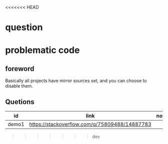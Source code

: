 <<<<<<< HEAD
# question
problematic code
=======
## foreword

Basically all projects have mirror sources set, and you can choose to disable them.

## Quetions

| id    | link                                          | note |
| ----- | --------------------------------------------- | ---- |
| demo1 | https://stackoverflow.com/q/75809488/14887783 |      |

>>>>>>> dev
